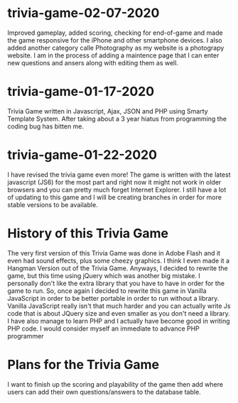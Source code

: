 # trivia-game-02-07-2020

Improved gameplay, added scoring, checking for end-of-game and made the game responsive for the iPhone and other smartphone devices. I also added another category calle Photography as my website is a photograpy website. I am in the process of adding a maintence page that I can enter new questions and ansers along with editing them as well. 

# trivia-game-01-17-2020
Trivia Game written in Javascript, Ajax, JSON and PHP using Smarty Template System. After taking about a 3 year hiatus from programming the coding bug has bitten me. 

# trivia-game-01-22-2020
I have revised the trivia game even more! The game is written with the latest javascript (JS6) for the most part and right now it might not work in older browsers and you can pretty much forget Internet Explorer.  I still have a lot of updating to this game and I will be creating branches in order for more stable versions to be available. 

# History of this Trivia Game
The very first version of this Trivia Game was done in Adobe Flash and it even had sound effects, plus some cheezy graphics. I think I even made it a Hangman Version out of the Trivia Game. Anyways, I decided to rewrite the game, but this time using jQuery which was another big mistake. I personally don't like the extra library that you have to have in order for the game to run. So, once again I decided to rewrite this game in Vanilla JavaScript in order to be better portable in order to run without a library. Vanilla JavaScript really isn't that much harder and you can actually write Js code that is about JQuery size and even smaller as you don't need a library. I have also manage to learn PHP and I actually have become good in writing PHP code. I would consider myself an immediate to advance PHP programmer

# Plans for the Trivia Game
I want to finish up the scoring and playability of the game then add where users can add their own questions/answers to the database table. 


